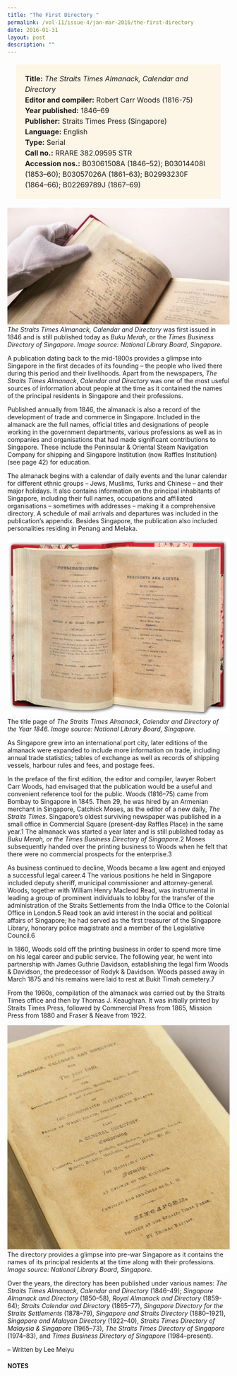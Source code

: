 ```yaml
---
title: "The First Directory "
permalink: /vol-11/issue-4/jan-mar-2016/the-first-directory
date: 2016-01-31
layout: post
description: ""
---
```

<span style="background-colour: #fdf5e6; padding: 20px; margin: 20px; background:#fdf5e6; display:block; font-size:1rem; line-height:1.5rem;"> 
	<b>Title:</b> <i>The Straits Times Almanack, Calendar and Directory </i><br>
	<b>Editor and compiler:</b> Robert Carr Woods (1816-75)<br>
<b>Year published:</b> 1846–69<br>
<b>Publisher:</b> Straits Times Press (Singapore)<br>
<b>Language:</b> English<br>
<b>Type:</b> Serial<br>
<b>Call no.:</b> RRARE 382.09595 STR<br>
<b>Accession nos.:</b> B03061508A (1846–52); B03014408I (1853–60); B03057026A (1861–63); B02993230F (1864–66); B02269789J (1867–69)
</span>

<img src="/images/vol-11-issue-4/the-first-directory/D1.JPG">
<div style="background-color: white;"><i>The Straits Times Almanack, Calendar and	Directory</i> was first issued in 1846 and is still published today as <i>Buku Merah</i>, or the <i>Times Business Directory of Singapore. Image source: 
National Library Board, Singapore.</i></div>

A publication dating back to the mid-1800s provides a glimpse into Singapore in the first decades of its founding – the people 
who lived there during this period and their livelihoods. Apart from the newspapers, *The Straits Times Almanack*, *Calendar 
and Directory* was one of the most useful sources of information about people at the time as it contained the names of the 
principal residents in Singapore and their professions.

Published annually from 1846, the almanack is also a record of the development of trade and commerce in Singapore. Included in the almanack are the full names, official titles and designations of people working in the government departments, various professions as well as in companies and organisations that had made significant contributions to Singapore. These include 
the Peninsular & Oriental Steam Navigation Company for shipping and Singapore Institution (now Raffles Institution) (see page 42) for education.

The almanack begins with a calendar of daily events and the lunar calendar for different ethnic groups – Jews, Muslims, Turks and Chinese – and their major holidays. It also contains information on the principal inhabitants of Singapore, including 
their full names, occupations and affiliated organisations – sometimes with addresses – making it a comprehensive directory. A schedule of mail arrivals and departures was included in the publication’s appendix. Besides Singapore, the publication also 
included personalities residing in Penang and Melaka.

<img src="/images/vol-11-issue-4/the-first-directory/D3.JPG">
<div style="background-color: white;">The title page of <i>The Straits Times Almanack, Calendar and Directory of the Year 1846. Image source: National Library Board, Singapore.</i></div>

As Singapore grew into an international port city, later editions of the almanack were expanded to include more information on trade, including annual trade statistics; tables of exchange as well as records of shipping vessels, harbour rules and fees, and postage fees.

In the preface of the first edition, the editor and compiler, lawyer Robert Carr Woods, had envisaged that the publication would be a useful and convenient reference tool for the public. Woods (1816–75) came from Bombay to Singapore in 1845. Then 29, he was hired by an Armenian merchant in Singapore, Catchick Moses, as the editor of a new daily, *The Straits Times*. Singapore’s oldest surviving newspaper was published in a small office in Commercial Square (present-day Raffles Place) in the same year.1 The almanack was started a year later and is still published today as *Buku Merah, or the Times Business Directory of Singapore*.2 Moses subsequently handed over the printing business to Woods when he felt that there were no commercial prospects for the enterprise.3

As business continued to decline, Woods became a law agent and enjoyed a successful legal career.4 The various positions he held in Singapore included deputy sheriff, municipal commissioner and attorney-general. Woods, together with William Henry Macleod Read, was instrumental in leading a group of prominent individuals to lobby for the transfer of the administration of the Straits Settlements from the India Office to the Colonial Office in London.5 Read took an avid interest in the social and political affairs of Singapore; he had served as the first treasurer of the Singapore Library, honorary police magistrate 
and a member of the Legislative Council.6

In 1860, Woods sold off the printing business in order to spend more time on his legal career and public service. The following year, he went into partnership with James Guthrie Davidson, establishing the legal firm Woods & Davidson, the predecessor of Rodyk & Davidson. Woods passed away in March 1875 and his remains were laid to rest at Bukit Timah cemetery.7

From the 1960s, compilation of the almanack was carried out by the Straits Times office and then by Thomas J. Keaughran. It was initially printed by Straits Times Press, followed by Commercial Press from 1865, Mission Press from 1880 and Fraser & Neave from 1922.

<img src="/images/vol-11-issue-4/the-first-directory/D2.JPG">
<div style="background-color: white;">The directory provides a glimpse into pre-war Singapore as it contains the names of its principal residents at the time along with their professions. <i>Image source: National Library Board, Singapore.</i></div>

Over the years, the directory has been published under various names: *The Straits Times Almanack, Calendar and Directory* (1846–49); *Singapore Almanack and Directory* (1850–58), *Royal Almanack and Directory* (1859-64); *Straits Calendar and Directory* (1865–77), *Singapore Directory for the Straits Settlements* (1878–79), *Singapore and Straits Directory* (1880–1921), *Singapore and Malayan Directory* (1922–40), *Straits Times Directory of Malaysia & Singapore* (1965–73), *The Straits Times Directory of Singapore* (1974–83), and *Times Business Directory of Singapore* (1984–present). 

– Written by Lee Meiyu

#### **NOTES**